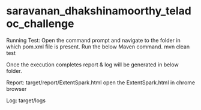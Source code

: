 # saravanan_dhakshinamoorthy_teladoc_challenge
Running Test:
Open the command prompt and navigate to the folder in which pom.xml file is present. 
Run the below Maven command.
mvn clean test

Once the execution completes report & log will be generated in below folder.

Report: target/report/ExtentSpark.html
open the ExtentSpark.html in chrome browser

Log: target/logs
